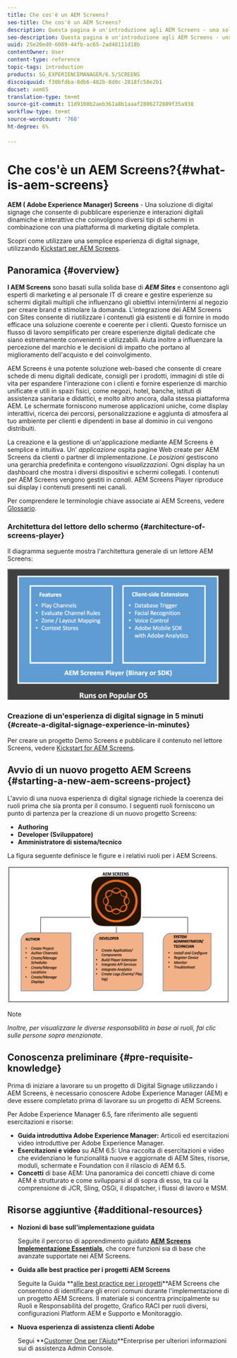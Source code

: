 ```yaml
---
title: Che cos'è un AEM Screens?
seo-title: Che cos'è un AEM Screens?
description: Questa pagina è un'introduzione agli AEM Screens - una soluzione Digital Signage che consente di pubblicare esperienze digitali dinamiche e interazioni interattive che coinvolgono diversi tipi di schermi in combinazione con una piattaforma di marketing digitale completa. Fornisce una panoramica dell'architettura Screens con vari ruoli coinvolti nello sviluppo del progetto.
seo-description: Questa pagina è un'introduzione agli AEM Screens - una soluzione Digital Signage che consente di pubblicare esperienze digitali dinamiche e interazioni interattive che coinvolgono diversi tipi di schermi in combinazione con una piattaforma di marketing digitale completa. Fornisce una panoramica dell'architettura Screens con vari ruoli coinvolti nello sviluppo del progetto.
uuid: 25e20ed0-6089-44fb-ac65-2ad48111d18b
contentOwner: User
content-type: reference
topic-tags: introduction
products: SG_EXPERIENCEMANAGER/6.5/SCREENS
discoiquuid: f30bfdba-8db6-482b-8d0c-2818fc58e2b1
docset: aem65
translation-type: tm+mt
source-git-commit: 11d9100b2aeb361a8b1aaaf2806272809f35a938
workflow-type: tm+mt
source-wordcount: '768'
ht-degree: 6%

---
```



# Che cos&#39;è un AEM Screens?{#what-is-aem-screens}

**AEM ( Adobe Experience Manager) Screens** - Una soluzione di digital signage che consente di pubblicare esperienze e interazioni digitali dinamiche e interattive che coinvolgono diversi tipi di schermi in combinazione con una piattaforma di marketing digitale completa.

Scopri come utilizzare una semplice esperienza di digital signage, utilizzando [Kickstart per AEM Screens](kickstart-for-aem-screens.md).

## Panoramica {#overview}

**I AEM Screens** sono basati sulla solida base di ***AEM Sites*** e consentono agli esperti di marketing e al personale IT di creare e gestire esperienze su schermi digitali multipli che influenzano gli obiettivi interni/interni al negozio per creare brand e stimolare la domanda. L&#39;integrazione dei AEM Screens con Sites consente di riutilizzare i contenuti già esistenti e di fornire in modo efficace una soluzione coerente e coerente per i clienti. Questo fornisce un flusso di lavoro semplificato per creare esperienze digitali dedicate che siano estremamente convenienti e utilizzabili. Aiuta inoltre a influenzare la percezione del marchio e le decisioni di impatto che portano al miglioramento dell&#39;acquisto e del coinvolgimento.

AEM Screens è una potente soluzione web-based che consente di creare schede di menu digitali dedicate, consigli per i prodotti, immagini di stile di vita per espandere l&#39;interazione con i clienti e fornire esperienze di marchio unificate e utili in spazi fisici, come negozi, hotel, banche, istituti di assistenza sanitaria e didattici, e molto altro ancora, dalla stessa piattaforma AEM. Le schermate forniscono numerose applicazioni uniche, come display interattivi, ricerca dei percorsi, personalizzazione e aggiunta di atmosfera al tuo ambiente per clienti e dipendenti in base al dominio in cui vengono distribuiti.

La creazione e la gestione di un&#39;applicazione mediante AEM Screens è semplice e intuitiva. Un&#39; *applicazione* ospita pagine Web create per AEM Screens da clienti o partner di implementazione. *Le posizioni* gestiscono una gerarchia predefinita e contengono *visualizzazioni*. Ogni display ha un dashboard che mostra i diversi dispositivi e schermi collegati. I contenuti per AEM Screens vengono gestiti in *canali*. AEM Screens Player riproduce sui display i contenuti presenti nei canali.

Per comprendere le terminologie chiave associate ai AEM Screens, vedere [Glossario](screens-glossary.md).

### Architettura del lettore dello schermo {#architecture-of-screens-player}

Il diagramma seguente mostra l&#39;architettura generale di un lettore AEM Screens:

![chlimage_1-29](assets/chlimage_1-29.png)

### Creazione di un&#39;esperienza di digital signage in 5 minuti {#create-a-digital-signage-experience-in-minutes}

Per creare un progetto Demo Screens e pubblicare il contenuto nel lettore Screens, vedere [Kickstart for AEM Screens](kickstart-for-aem-screens.md).

## Avvio di un nuovo progetto AEM Screens {#starting-a-new-aem-screens-project}

L&#39;avvio di una nuova esperienza di digital signage richiede la coerenza dei ruoli prima che sia pronta per il consumo. I seguenti ruoli forniscono un punto di partenza per la creazione di un nuovo progetto Screens:

* **Authoring**
* **Developer (Sviluppatore)**
* **Amministratore di sistema/tecnico**

La figura seguente definisce le figure e i relativi ruoli per i AEM Screens.

![chlimage_1-30](assets/chlimage_1-30.png)

>[!NOTE]
>
>*Inoltre, per visualizzare le diverse responsabilità in base ai ruoli, fai clic sulle persone sopra menzionate.*

## Conoscenza preliminare {#pre-requisite-knowledge}

Prima di iniziare a lavorare su un progetto di Digital Signage utilizzando i AEM Screens, è necessario conoscere  Adobe Experience Manager (AEM) e deve essere completato prima di lavorare su un progetto di AEM Screens.

Per  Adobe Experience Manager 6.5, fare riferimento alle seguenti esercitazioni e risorse:

* **Guida introduttiva  Adobe Experience Manager:** Articoli ed esercitazioni video introduttive per  Adobe Experience Manager.
* **Esercitazioni e video** su AEM 6.5: Una raccolta di esercitazioni e video che evidenziano le funzionalità nuove e aggiornate di AEM Sites, risorse, moduli, schermate e Foundation con il rilascio di AEM 6.5.
* **Concetti** di base AEM: Una panoramica dei concetti chiave di come AEM è strutturato e come svilupparsi al di sopra di esso, tra cui la comprensione di JCR, Sling, OSGi, il dispatcher, i flussi di lavoro e MSM.

## Risorse aggiuntive {#additional-resources}

* **Nozioni di base sull&#39;implementazione guidata**

   Seguite il percorso di apprendimento guidato **[AEM Screens Implementazione Essentials](https://guided.adobe.com/?launch=AEM-7a#recommended/solutions/experience-manager)**, che copre funzioni sia di base che avanzate supportate nei AEM Screens.

* **Guida alle best practice per i progetti AEM Screens**

   Seguite la Guida **[alle best practice per i progetti](https://docs.adobe.com/content/help/it-IT/experience-manager-screens/using/about-guide.html)**AEM Screens che consentono di identificare gli errori comuni durante l&#39;implementazione di un progetto AEM Screens. Il materiale si concentra principalmente su Ruoli e Responsabilità del progetto, Grafico RACI per ruoli diversi, configurazioni Platform AEM e Supporto e Monitoraggio.

* **Nuova esperienza di assistenza clienti Adobe**

   Segui **[Customer One per l&#39;Aiuto](https://docs.adobe.com/content/help/en/customer-one/using/home.htmlhome.html#)**Enterprise per ulteriori informazioni sui  di assistenza Admin Console.
